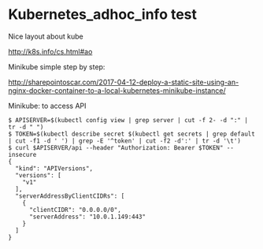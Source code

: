 # Kubernetes_adhoc_info test

Nice layout about kube

http://k8s.info/cs.html#ao

Minikube simple step by step:

http://sharepointoscar.com/2017-04-12-deploy-a-static-site-using-an-nginx-docker-container-to-a-local-kubernetes-minikube-instance/

Minikube: to access API 

```
$ APISERVER=$(kubectl config view | grep server | cut -f 2- -d ":" | tr -d " ")
$ TOKEN=$(kubectl describe secret $(kubectl get secrets | grep default | cut -f1 -d ' ') | grep -E '^token' | cut -f2 -d':' | tr -d '\t')
$ curl $APISERVER/api --header "Authorization: Bearer $TOKEN" --insecure
{
  "kind": "APIVersions",
  "versions": [
    "v1"
  ],
  "serverAddressByClientCIDRs": [
    {
      "clientCIDR": "0.0.0.0/0",
      "serverAddress": "10.0.1.149:443"
    }
  ]
}

```